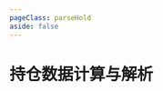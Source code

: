 ```yaml
---
pageClass: parseHold
aside: false
---
```


# 持仓数据计算与解析


<ClientOnly>
  <holdingData />
</ClientOnly>




<script setup>
  import holdingData from '../vueCom/holding/index.vue';
</script>
